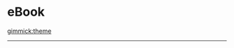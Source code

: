 <!--
  -- Name of your wiki
  -- Do NOT remove the leading `#` character.
  -->

  
# eBook


<!--
  -- Default theme
  -- (Read: http://dynalon.github.io/mdwiki/#!customizing.md#Theme_chooser)
  -->

[gimmick:theme](flatly)


<!--
  -- Navigation
  -- (Read: http://dynalon.github.io/mdwiki/#!quickstart.md#Adding_a_navigation)
  -->

<!-- [About](pages/about.md)
[Download](pages/download.md) -->

<!-- A more complex navigation example: ---------------------------------------- -->

<!-- [Algorithm]()
  * # Sorting
  * [SubMenu Item 1](pages/subitem1.md)
  * [SubMenu Item 2](pages/subitem2.md)
  - - - -
  * # Binary Search
  * [SubMenu Item 3](pages/subitem3.md)
  - - - -
  * # LinkedList
  * [SubMenu Item 3](pages/subitem3.md)
  - - - -
  * # Queue & Stack
  * [SubMenu Item 3](pages/subitem3.md)
  - - - -
  * # Binary Tree
  * [SubMenu Item 3](pages/subitem3.md)
  - - - -
  * # Heap & BFS
  * [SubMenu Item 3](pages/subitem3.md)
  - - - -
  * # DFS
  * [SubMenu Item 3](pages/subitem3.md)
  - - - -
  * # Hashtable & String
  * [SubMenu Item 3](pages/subitem3.md)

[OOD & System Design]()
  * # OOD
  * [SubMenu Item 1](pages/subitem1.md)
  * [SubMenu Item 2](pages/subitem2.md)
  - - - -
  * # System Design
  * [SubMenu Item 3](pages/subitem3.md)

- - - -
[Notes]()
  * # Design Doc
  * [SubMenu Item 1](pages/subitem1.md)
  * [SubMenu Item 2](pages/subitem2.md)
  - - - -
  * # Fast Coding  
  * [SubMenu Item 3](pages/subitem3.md) -->


----------------------------------------------------------------------------

<!--
  -- Change the Language
  -- Could be useful when there's more than one language wiki.
  -->

<!--
[Change the Language]()

  * [English (United States)](/en_US/)
  * [English (United Kingdom)](/en_GB/)
  * [Italian](/it/)
-->

<!--
  -- Let the user choose a theme
  -- (Read: http://dynalon.github.io/mdwiki/#!quickstart.md#Adding_a_navigation)
  -->

<!--
[gimmick:themechooser](Choose theme) -->
